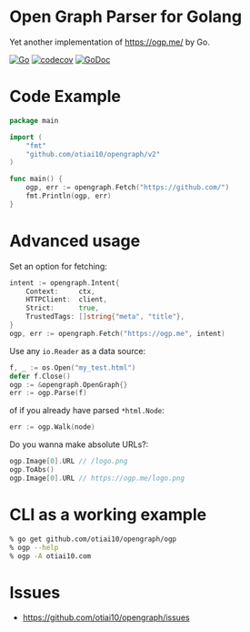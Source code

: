 # Open Graph Parser for Golang

Yet another implementation of https://ogp.me/ by Go.

[![Go](https://github.com/otiai10/opengraph/workflows/Go/badge.svg)](https://github.com/otiai10/opengraph/actions)
[![codecov](https://codecov.io/gh/otiai10/opengraph/branch/master/graph/badge.svg)](https://codecov.io/gh/otiai10/opengraph)
[![GoDoc](https://godoc.org/github.com/otiai10/opengraph?status.svg)](https://pkg.go.dev/github.com/otiai10/opengraph)

# Code Example

```go
package main

import (
	"fmt"
	"github.com/otiai10/opengraph/v2"
)

func main() {
	ogp, err := opengraph.Fetch("https://github.com/")
	fmt.Println(ogp, err)
}
```

# Advanced usage

Set an option for fetching:
```go
intent := opengraph.Intent{
	Context:     ctx,
	HTTPClient:  client,
	Strict:      true,
	TrustedTags: []string{"meta", "title"},
}
ogp, err := opengraph.Fetch("https://ogp.me", intent)
```

Use any `io.Reader` as a data source:
```go
f, _ := os.Open("my_test.html")
defer f.Close()
ogp := &opengraph.OpenGraph{}
err := ogp.Parse(f)
```

of if you already have parsed `*html.Node`:

```go
err := ogp.Walk(node)
```

Do you wanna make absolute URLs?:
```go
ogp.Image[0].URL // /logo.png
ogp.ToAbs()
ogp.Image[0].URL // https://ogp.me/logo.png
```

# CLI as a working example

```sh
% go get github.com/otiai10/opengraph/ogp
% ogp --help
% ogp -A otiai10.com
```

# Issues

- https://github.com/otiai10/opengraph/issues

